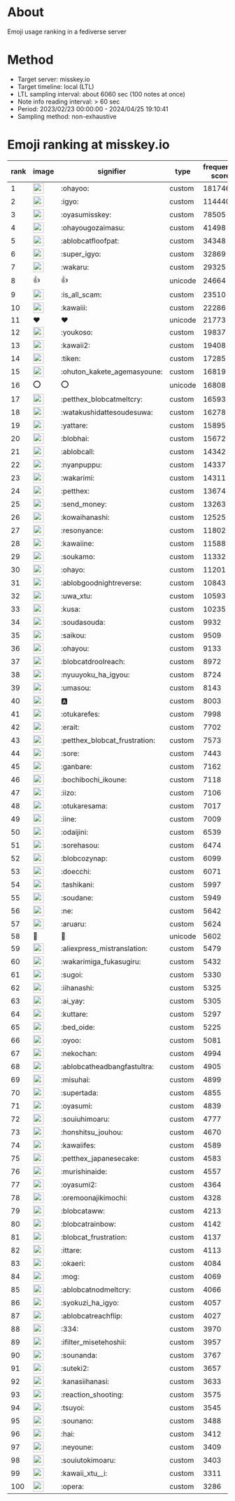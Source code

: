 # About
Emoji usage ranking in a fediverse server

# Method
- Target server: misskey.io
- Target timeline: local (LTL)
- LTL sampling interval: about 6060 sec (100 notes at once)
- Note info reading interval: > 60 sec
- Period: 2023/02/23 00:00:00 - 2024/04/25 19:10:41 
- Sampling method: non-exhaustive

# Emoji ranking at misskey.io

|rank|image|signifier|type|frequency score|
|----|----|----|----|----|
|1|<img height="24" src="https://misskey.io/emoji/ohayoo.webp">|:ohayoo:|custom|181746|
|2|<img height="24" src="https://misskey.io/emoji/igyo.webp">|:igyo:|custom|114440|
|3|<img height="24" src="https://misskey.io/emoji/oyasumisskey.webp">|:oyasumisskey:|custom|78505|
|4|<img height="24" src="https://misskey.io/emoji/ohayougozaimasu.webp">|:ohayougozaimasu:|custom|41498|
|5|<img height="24" src="https://misskey.io/emoji/ablobcatfloofpat.webp">|:ablobcatfloofpat:|custom|34348|
|6|<img height="24" src="https://misskey.io/emoji/super_igyo.webp">|:super_igyo:|custom|32869|
|7|<img height="24" src="https://misskey.io/emoji/wakaru.webp">|:wakaru:|custom|29325|
|8|👍|👍|unicode|24664|
|9|<img height="24" src="https://misskey.io/emoji/is_all_scam.webp">|:is_all_scam:|custom|23510|
|10|<img height="24" src="https://misskey.io/emoji/kawaiii.webp">|:kawaiii:|custom|22286|
|11|❤|❤|unicode|21773|
|12|<img height="24" src="https://misskey.io/emoji/youkoso.webp">|:youkoso:|custom|19837|
|13|<img height="24" src="https://misskey.io/emoji/kawaii2.webp">|:kawaii2:|custom|19408|
|14|<img height="24" src="https://misskey.io/emoji/tiken.webp">|:tiken:|custom|17285|
|15|<img height="24" src="https://misskey.io/emoji/ohuton_kakete_agemasyoune.webp">|:ohuton_kakete_agemasyoune:|custom|16819|
|16|⭕|⭕|unicode|16808|
|17|<img height="24" src="https://misskey.io/emoji/petthex_blobcatmeltcry.webp">|:petthex_blobcatmeltcry:|custom|16593|
|18|<img height="24" src="https://misskey.io/emoji/watakushidattesoudesuwa.webp">|:watakushidattesoudesuwa:|custom|16278|
|19|<img height="24" src="https://misskey.io/emoji/yattare.webp">|:yattare:|custom|15895|
|20|<img height="24" src="https://misskey.io/emoji/blobhai.webp">|:blobhai:|custom|15672|
|21|<img height="24" src="https://misskey.io/emoji/ablobcall.webp">|:ablobcall:|custom|14342|
|22|<img height="24" src="https://misskey.io/emoji/nyanpuppu.webp">|:nyanpuppu:|custom|14337|
|23|<img height="24" src="https://misskey.io/emoji/wakarimi.webp">|:wakarimi:|custom|14311|
|24|<img height="24" src="https://misskey.io/emoji/petthex.webp">|:petthex:|custom|13674|
|25|<img height="24" src="https://misskey.io/emoji/send_money.webp">|:send_money:|custom|13263|
|26|<img height="24" src="https://misskey.io/emoji/kowaihanashi.webp">|:kowaihanashi:|custom|12525|
|27|<img height="24" src="https://misskey.io/emoji/resonyance.webp">|:resonyance:|custom|11802|
|28|<img height="24" src="https://misskey.io/emoji/kawaiine.webp">|:kawaiine:|custom|11588|
|29|<img height="24" src="https://misskey.io/emoji/soukamo.webp">|:soukamo:|custom|11332|
|30|<img height="24" src="https://misskey.io/emoji/ohayo.webp">|:ohayo:|custom|11201|
|31|<img height="24" src="https://misskey.io/emoji/ablobgoodnightreverse.webp">|:ablobgoodnightreverse:|custom|10843|
|32|<img height="24" src="https://misskey.io/emoji/uwa_xtu.webp">|:uwa_xtu:|custom|10593|
|33|<img height="24" src="https://misskey.io/emoji/kusa.webp">|:kusa:|custom|10235|
|34|<img height="24" src="https://misskey.io/emoji/soudasouda.webp">|:soudasouda:|custom|9932|
|35|<img height="24" src="https://misskey.io/emoji/saikou.webp">|:saikou:|custom|9509|
|36|<img height="24" src="https://misskey.io/emoji/ohayou.webp">|:ohayou:|custom|9133|
|37|<img height="24" src="https://misskey.io/emoji/blobcatdroolreach.webp">|:blobcatdroolreach:|custom|8972|
|38|<img height="24" src="https://misskey.io/emoji/nyuuyoku_ha_igyou.webp">|:nyuuyoku_ha_igyou:|custom|8724|
|39|<img height="24" src="https://misskey.io/emoji/umasou.webp">|:umasou:|custom|8143|
|40|<img height="24" src="https://misskey.io/emoji/a.webp">|:a:|custom|8003|
|41|<img height="24" src="https://misskey.io/emoji/otukarefes.webp">|:otukarefes:|custom|7998|
|42|<img height="24" src="https://misskey.io/emoji/erait.webp">|:erait:|custom|7702|
|43|<img height="24" src="https://misskey.io/emoji/petthex_blobcat_frustration.webp">|:petthex_blobcat_frustration:|custom|7573|
|44|<img height="24" src="https://misskey.io/emoji/sore.webp">|:sore:|custom|7443|
|45|<img height="24" src="https://misskey.io/emoji/ganbare.webp">|:ganbare:|custom|7162|
|46|<img height="24" src="https://misskey.io/emoji/bochibochi_ikoune.webp">|:bochibochi_ikoune:|custom|7118|
|47|<img height="24" src="https://misskey.io/emoji/iizo.webp">|:iizo:|custom|7106|
|48|<img height="24" src="https://misskey.io/emoji/otukaresama.webp">|:otukaresama:|custom|7017|
|49|<img height="24" src="https://misskey.io/emoji/iine.webp">|:iine:|custom|7009|
|50|<img height="24" src="https://misskey.io/emoji/odaijini.webp">|:odaijini:|custom|6539|
|51|<img height="24" src="https://misskey.io/emoji/sorehasou.webp">|:sorehasou:|custom|6474|
|52|<img height="24" src="https://misskey.io/emoji/blobcozynap.webp">|:blobcozynap:|custom|6099|
|53|<img height="24" src="https://misskey.io/emoji/doecchi.webp">|:doecchi:|custom|6071|
|54|<img height="24" src="https://misskey.io/emoji/tashikani.webp">|:tashikani:|custom|5997|
|55|<img height="24" src="https://misskey.io/emoji/soudane.webp">|:soudane:|custom|5949|
|56|<img height="24" src="https://misskey.io/emoji/ne.webp">|:ne:|custom|5642|
|57|<img height="24" src="https://misskey.io/emoji/aruaru.webp">|:aruaru:|custom|5624|
|58|🎉|🎉|unicode|5602|
|59|<img height="24" src="https://misskey.io/emoji/aliexpress_mistranslation.webp">|:aliexpress_mistranslation:|custom|5479|
|60|<img height="24" src="https://misskey.io/emoji/wakarimiga_fukasugiru.webp">|:wakarimiga_fukasugiru:|custom|5432|
|61|<img height="24" src="https://misskey.io/emoji/sugoi.webp">|:sugoi:|custom|5330|
|62|<img height="24" src="https://misskey.io/emoji/iihanashi.webp">|:iihanashi:|custom|5325|
|63|<img height="24" src="https://misskey.io/emoji/ai_yay.webp">|:ai_yay:|custom|5305|
|64|<img height="24" src="https://misskey.io/emoji/kuttare.webp">|:kuttare:|custom|5297|
|65|<img height="24" src="https://misskey.io/emoji/bed_oide.webp">|:bed_oide:|custom|5225|
|66|<img height="24" src="https://misskey.io/emoji/oyoo.webp">|:oyoo:|custom|5081|
|67|<img height="24" src="https://misskey.io/emoji/nekochan.webp">|:nekochan:|custom|4994|
|68|<img height="24" src="https://misskey.io/emoji/ablobcatheadbangfastultra.webp">|:ablobcatheadbangfastultra:|custom|4905|
|69|<img height="24" src="https://misskey.io/emoji/misuhai.webp">|:misuhai:|custom|4899|
|70|<img height="24" src="https://misskey.io/emoji/supertada.webp">|:supertada:|custom|4855|
|71|<img height="24" src="https://misskey.io/emoji/oyasumi.webp">|:oyasumi:|custom|4839|
|72|<img height="24" src="https://misskey.io/emoji/souiuhimoaru.webp">|:souiuhimoaru:|custom|4777|
|73|<img height="24" src="https://misskey.io/emoji/honshitsu_jouhou.webp">|:honshitsu_jouhou:|custom|4670|
|74|<img height="24" src="https://misskey.io/emoji/kawaiifes.webp">|:kawaiifes:|custom|4589|
|75|<img height="24" src="https://misskey.io/emoji/petthex_japanesecake.webp">|:petthex_japanesecake:|custom|4583|
|76|<img height="24" src="https://misskey.io/emoji/murishinaide.webp">|:murishinaide:|custom|4557|
|77|<img height="24" src="https://misskey.io/emoji/oyasumi2.webp">|:oyasumi2:|custom|4364|
|78|<img height="24" src="https://misskey.io/emoji/oremoonajikimochi.webp">|:oremoonajikimochi:|custom|4328|
|79|<img height="24" src="https://misskey.io/emoji/blobcataww.webp">|:blobcataww:|custom|4213|
|80|<img height="24" src="https://misskey.io/emoji/blobcatrainbow.webp">|:blobcatrainbow:|custom|4142|
|81|<img height="24" src="https://misskey.io/emoji/blobcat_frustration.webp">|:blobcat_frustration:|custom|4137|
|82|<img height="24" src="https://misskey.io/emoji/ittare.webp">|:ittare:|custom|4113|
|83|<img height="24" src="https://misskey.io/emoji/okaeri.webp">|:okaeri:|custom|4084|
|84|<img height="24" src="https://misskey.io/emoji/mog.webp">|:mog:|custom|4069|
|85|<img height="24" src="https://misskey.io/emoji/ablobcatnodmeltcry.webp">|:ablobcatnodmeltcry:|custom|4066|
|86|<img height="24" src="https://misskey.io/emoji/syokuzi_ha_igyo.webp">|:syokuzi_ha_igyo:|custom|4057|
|87|<img height="24" src="https://misskey.io/emoji/ablobcatreachflip.webp">|:ablobcatreachflip:|custom|4027|
|88|<img height="24" src="https://misskey.io/emoji/334.webp">|:334:|custom|3970|
|89|<img height="24" src="https://misskey.io/emoji/ifilter_misetehoshii.webp">|:ifilter_misetehoshii:|custom|3957|
|90|<img height="24" src="https://misskey.io/emoji/sounanda.webp">|:sounanda:|custom|3767|
|91|<img height="24" src="https://misskey.io/emoji/suteki2.webp">|:suteki2:|custom|3657|
|92|<img height="24" src="https://misskey.io/emoji/kanasiihanasi.webp">|:kanasiihanasi:|custom|3633|
|93|<img height="24" src="https://misskey.io/emoji/reaction_shooting.webp">|:reaction_shooting:|custom|3575|
|94|<img height="24" src="https://misskey.io/emoji/tsuyoi.webp">|:tsuyoi:|custom|3545|
|95|<img height="24" src="https://misskey.io/emoji/sounano.webp">|:sounano:|custom|3488|
|96|<img height="24" src="https://misskey.io/emoji/hai.webp">|:hai:|custom|3412|
|97|<img height="24" src="https://misskey.io/emoji/neyoune.webp">|:neyoune:|custom|3409|
|98|<img height="24" src="https://misskey.io/emoji/souiutokimoaru.webp">|:souiutokimoaru:|custom|3403|
|99|<img height="24" src="https://misskey.io/emoji/kawaii_xtu__i.webp">|:kawaii_xtu__i:|custom|3311|
|100|<img height="24" src="https://misskey.io/emoji/opera.webp">|:opera:|custom|3286|
